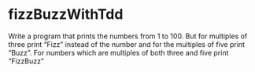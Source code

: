 # fizzBuzzWithTdd

 Write a program that prints the numbers from 1 to 100.
 But for multiples of three print “Fizz” instead of the number
 and for the multiples of five print “Buzz”.
 For numbers which are multiples of both three and five print “FizzBuzz”
 
 
 
 
